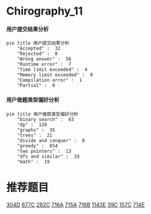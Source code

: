 # Chirography_11

<!-- tabs:start -->



#### **用户提交结果分析**

```mermaid
pie title 用户提交结果分析
    "Accepted" :  32
    "Rejected" :  0
    "Wrong answer" :  56
    "Runtime error" :  7
    "Time limit exceeded" :  4
    "Memory limit exceeded" :  0
    "Compilation error" :  1
    "Partial" :  0
```

#### **用户做题类型偏好分析**

```mermaid
pie title 用户做题类型偏好分析
    "binary search" :  63
    "dp" :  128
    "graphs" :  35
    "trees" :  21
    "divide and conquer" :  8
    "greedy" :  654
    "two pointers" :  13
    "dfs and similar" :  19
    "math" :  19
```



<!-- tabs:end -->
# 推荐题目
[304D](https://codeforces.com/contest/304/problem/D)
[677C](https://codeforces.com/contest/677/problem/C)
[282C](https://codeforces.com/contest/282/problem/C)
[716A](https://codeforces.com/contest/716/problem/A)
[715A](https://codeforces.com/contest/715/problem/A)
[716B](https://codeforces.com/contest/716/problem/B)
[1143E](https://codeforces.com/contest/1143/problem/E)
[39C](https://codeforces.com/contest/39/problem/C)
[157C](https://codeforces.com/contest/157/problem/C)
[714E](https://codeforces.com/contest/714/problem/E)
